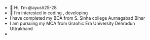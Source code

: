 - 👋 Hi, I’m @ayush25-28
- 👀 I’m interested in coding , developing
-  I have completed my BCA from S. Sinha college Aurnagabad Bihar
-  I am pursuing my MCA from Graohic Era University Dehradun Uttrakhand
-  
<!---
ayush25-28/ayush25-28 is a ✨ special ✨ repository because its `README.md` (this file) appears on your GitHub profile.
You can click the Preview link to take a look at your changes.
--->
